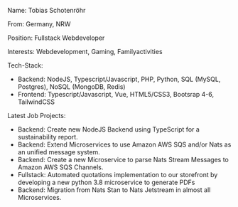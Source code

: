 Name: Tobias Schotenröhr

From: Germany, NRW

Position: Fullstack Webdeveloper

Interests: Webdevelopment, Gaming, Familyactivities

Tech-Stack:

- Backend:
NodeJS, Typescript/Javascript, PHP, Python, SQL (MySQL, Postgres), NoSQL (MongoDB, Redis)
- Frontend:
Typescript/Javascript, Vue, HTML5/CSS3, Bootsrap 4-6, TailwindCSS

Latest Job Projects:
- Backend: Create new NodeJS Backend using TypeScript for a sustainability report.
- Backend: Extend Microservices to use Amazon AWS SQS and/or Nats as an unified message system.
- Backend: Create a new Microservice to parse Nats Stream Messages to Amazon AWS SQS Channels.
- Fullstack: Automated quotations implementation to our storefront by developing a new python 3.8 microservice to generate PDFs
- Backend: Migration from Nats Stan to Nats Jetstream in almost all Microservices.
